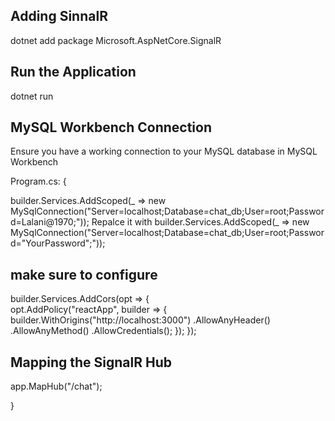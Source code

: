 ## Adding SinnalR

dotnet add package Microsoft.AspNetCore.SignalR

## Run the Application

dotnet run

## MySQL Workbench Connection
Ensure you have a working connection to your MySQL database in MySQL Workbench

Program.cs: {

builder.Services.AddScoped<MySqlConnection>(_ => new MySqlConnection("Server=localhost;Database=chat_db;User=root;Password=Lalani@1970;"));
Repalce it with 
builder.Services.AddScoped<MySqlConnection>(_ => new MySqlConnection("Server=localhost;Database=chat_db;User=root;Password="YourPassword";"));

## make sure to configure

builder.Services.AddCors(opt =>
{   
    opt.AddPolicy("reactApp", builder =>
    {
        builder.WithOrigins("http://localhost:3000")
            .AllowAnyHeader()
            .AllowAnyMethod()
            .AllowCredentials();
    });
});


## Mapping the SignalR Hub
app.MapHub<ChatHub>("/chat");

}
